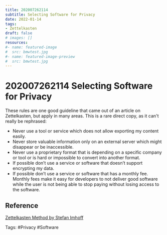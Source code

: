```yaml
---
title: 202007262114
subtitle: Selecting Software for Privacy
date: 2022-01-14
tags: 
- Zettelkasten
draft: false
# images: []
resources:
#- name: featured-image
#  src: bmwtest.jpg
#- name: featured-image-preview
#  src: bmwtest.jpg
---
```


# 202007262114 Selecting Software for Privacy

These rules are one good guideline that came out of an article on Zettelkasten, but apply in many areas. This is a rare direct copy, as it can't really be rephrased:

- Never use a tool or service which does not allow exporting my content easily.
- Never store valuable information only on an external server which might disappear or be inaccessible.
- Never use a proprietary format that is depending on a specific company or tool or is hard or impossible to convert into another format.
- If possible don’t use a service or software that doesn’t support encrypting my data.
- If possible don’t use a service or software that has a monthly fee. Monthly fees make it easy for developers to not deliver good software while the user is not being able to stop paying without losing access to the software.

## Reference

[Zettelkasten Method by Stefan Imhoff](https://www.stefanimhoff.de/zettelkasten-note-taking-devonthink/)


Tags: #Privacy #Software 